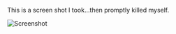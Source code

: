 This is a screen shot I took...then promptly killed myself.

![Screenshot](http://i.imgur.com/QnLlg5z.png)